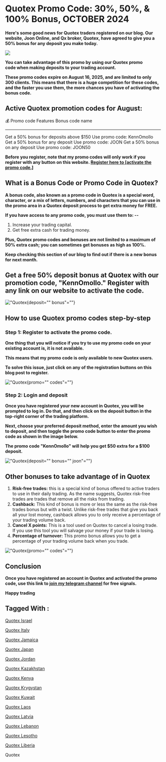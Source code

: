 # Quotex Promo Code: 30%, 50%, & 100% Bonus, OCTOBER 2024

**Here\'s some good news for Quotex traders registered on our blog. Our
website, Joon Online, and Qx broker, Quotex, have agreed to give you a
50% bonus for any deposit you make today.**

[![](https://static.quotex.io/files/4_en/300_250.jpg)](https://traff.sbs/brokerqxlid)

**You can take advantage of this promo by using our Quotex promo
code when making deposits to your trading account.**

**These promo codes expire on August 16, 2025, and are limited to only
300 clients. This means that there is a huge competition for these
codes, and the faster you use them, the more chances you have of
activating the bonus code.**

## Active Quotex promotion codes for August:

  💰 Promo code Features                     Bonus code name
  ------------------------------------------ ----------------------------
  Get a 50% bonus for deposits above \$150   Use promo code: KennOmollo
  Get a 50% bonus for any deposit            Use promo code: JOON
  Get a 50% bonus on any deposit             Use promo code: JOON50

**Before you register, note that my promo codes will only work if you
register with any button on this website. [Register here to \[activate
the promo code.\]](\%22https://broker-qx.pro/sign-up/?lid=234756\%22)**

## What is a Bonus Code or Promo Code in Quotex?

**A bonus code, also known as a promo code in Quotex is a special word,
character, or a mix of letters, numbers, and characters that you can use
in the promo area in a Quotex deposit process to get extra money for
FREE.**

**If you have access to any promo code, you must use them to: --**

1.  Increase your trading capital.
2.  Get free extra cash for trading money.

**Plus, Quotex promo codes and bonuses are not limited to a maximum of
50% extra cash; you can sometimes get bonuses as high as 100%.**

**Keep checking this section of our blog to find out if there is a new
bonus for next month.**

## Get a free 50% deposit bonus at Quotex with our promotion code, "KennOmollo." Register with any link on our website to activate the code.

!["Quotex](\%22https://i0.wp.com/joon.co.ke/wp-content/uploads/Kenn-Omollo.jpg?resize=1915%2C947&ssl=1\%22){deposit=""
bonus"=""}

## How to use Quotex promo codes step-by-step

### Step 1: Register to activate the promo code.

**One thing that you will notice if you try to use my promo code on your
existing account is, it is not available.**

**This means that my promo code is only available to new Quotex users.**

**To solve this issue, just click on any of the registration buttons on
this blog post to register.**

!["Quotex](\%22https://i0.wp.com/joon.co.ke/wp-content/uploads/Quotex-promo-codes.png?resize=1893%2C911&ssl=1\%22){promo=""
codes"=""}

### Step 2: Login and deposit

**Once you have registered your new account in Quotex, you will be
prompted to log in. Do that, and then click on the deposit button in the
top-right corner of the trading platform.**

**Next, choose your preferred deposit method, enter the amount you wish
to deposit, and then toggle the promo code button to enter the promo
code as shown in the image below.**

**The promo code "KennOmollo" will help you get \$50 extra for a \$100
deposit.**

!["Quotex](\%22https://i0.wp.com/joon.co.ke/wp-content/uploads/1-5-e1655116554372.png?resize=1120%2C630&ssl=1\%22){deposit=""
bonus="" joon"=""}

## Other bonuses to take advantage of in Quotex

1.  **Risk-free trades:** this is a special kind of bonus offered to
    active traders to use in their daily trading. As the name suggests,
    Quotex risk-free trades are trades that remove all the risks from
    trading.
2.  **Cashback:** This kind of bonus is more or less the same as the
    risk-free trades bonus but with a twist. Unlike risk-free trades
    that give you back all your lost money, cashback allows you to only
    receive a percentage of your trading volume back.
3.  **Cancel X points:** This is a tool used on Quotex to cancel a
    losing trade. If you use this tool you will salvage your money if
    your trade is losing.
4.  **Percentage of turnover:** This promo bonus allows you to get a
    percentage of your trading volume back when you trade.

!["Quotex](\%22https://i0.wp.com/joon.co.ke/wp-content/uploads/Quotex-promo-codes-1.png?resize=1917%2C949&ssl=1\%22){promo=""
codes"=""}

## Conclusion

**Once you have registered an account in Quotex and activated the promo
code, use this link to [join my telegram
channel](\%22https://t.me/joononline\%22) for free signals.**

**Happy trading**

## Tagged With :

[Quotex Israel](\%22https://joon.co.ke/tag/quotex-israel/\%22)

[Quotex Italy](\%22https://joon.co.ke/tag/quotex-italy/\%22)

[Quotex Jamaica](\%22https://joon.co.ke/tag/quotex-jamaica/\%22)

[Quotex Japan](\%22https://joon.co.ke/tag/quotex-japan/\%22)

[Quotex Jordan](\%22https://joon.co.ke/tag/quotex-jordan/\%22)

[Quotex Kazakhstan](\%22https://joon.co.ke/tag/quotex-kazakhstan/\%22)

[Quotex Kenya](\%22https://joon.co.ke/tag/quotex-kenya/\%22)

[Quotex Krygystan](\%22https://joon.co.ke/tag/quotex-krygystan/\%22)

[Quotex Kuwait](\%22https://joon.co.ke/tag/quotex-kuwait/\%22)

[Quotex Laos](\%22https://joon.co.ke/tag/quotex-laos/\%22)

[Quotex Latvia](\%22https://joon.co.ke/tag/quotex-latvia/\%22)

[Quotex Lebanon](\%22https://joon.co.ke/tag/quotex-lebanon/\%22)

[Quotex Lesotho](\%22https://joon.co.ke/tag/quotex-lesotho/\%22)

[Quotex Liberia](\%22https://joon.co.ke/tag/quotex-liberia/\%22)

Quotex


